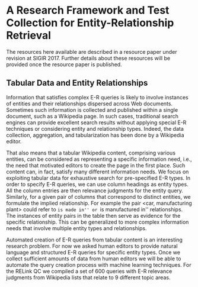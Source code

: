 # A Research Framework and Test Collection for Entity-Relationship Retrieval




The resources here available are described in a resource paper under revision at SIGIR 2017. Further details about these resources will be provided once the resource paper is published.


## Tabular Data and Entity Relationships
Information that satisfies complex E-R queries is likely to involve instances of entities and their relationships dispersed across Web documents. Sometimes such information is collected and published within a single document, such as a Wikipedia page. In such cases, traditional search engines can provide excellent search results without applying special E-R techniques or considering entity and relationship types. Indeed, the data collection, aggregation, and tabularization has been done by a Wikipedia editor. 

That also means that a tabular Wikipedia content, comprising various entities, can be considered as representing a specific information need, i.e., the need that motivated editors to create the page in the first place. Such content can, in fact, satisfy many different information needs. We focus on exploiting tabular data for exhaustive search for pre-specified E-R types. In order to specify E-R queries, we can use column headings as entity types. All the column entries are then relevance judgments for the entity query. Similarly, for a given pair of columns that correspond to distinct entities, we formulate the implied relationship. For example the pair $<$car, manufacturing plant$>$ could refer to ``is made in'' or ``is manufactured in'' relationships. The instances of entity pairs in the table then serve as evidence for the specific relationship. This can be generalized to more complex information needs that involve multiple entity types and relationships.

Automated creation of E-R queries from tabular content is an interesting research problem. For now we asked human editors to provide natural language and structured E-R queries for specific entity types. Once we collect sufficient amounts of data from human editors we will be able to automate the query creation process with machine learning techniques. For the RELink QC we compiled a set of 600 queries with E-R relevance judgments from Wikipedia lists that relate to 9 different topic areas.   

















